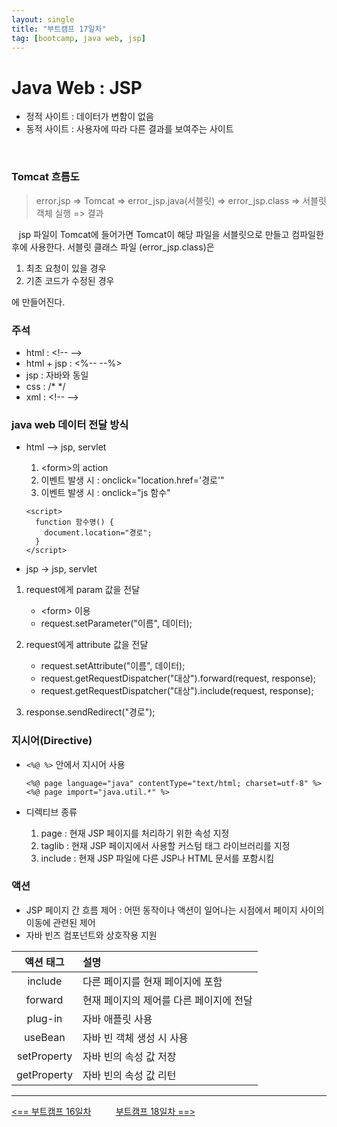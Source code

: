 ```yaml
---
layout: single
title: "부트캠프 17일차"
tag: [bootcamp, java web, jsp]
---
```


# Java Web : JSP

- 정적 사이트 : 데이터가 변함이 없음
- 동적 사이트 : 사용자에 따라 다른 결과를 보여주는 사이트

<br>

### Tomcat 흐름도

> error.jsp => Tomcat => error_jsp.java(서블릿) => error_jsp.class => 서블릿 객체 실행 => 결과

&nbsp;&nbsp; jsp 파일이 Tomcat에 들어가면 Tomcat이 해당 파일을 서블릿으로 만들고 컴파일한 후에 사용한다.
서블릿 클래스 파일 (error_jsp.class)은

1. 최초 요청이 있을 경우
2. 기존 코드가 수정된 경우

에 만들어진다.

### 주석

- html : \<!-- -->
- html + jsp : <%-- --%>
- jsp : 자바와 동일
- css : /* */
- xml : \<!-- -->

### java web 데이터 전달 방식

- html --> jsp, servlet

  1. \<form>의 action
  2. 이벤트 발생 시 : onclick="location.href='경로'"
  3. 이벤트 발생 시 : onclick="js 함수"

  ```
  <script>
    function 함수명() {
      document.location="경로";
    }
  </script>
  ```

- jsp -> jsp, servlet

1. request에게 param 값을 전달
   - \<form> 이용
   - request.setParameter("이름", 데이터);

2. request에게 attribute 값을 전달
   - request.setAttribute("이름", 데이터);
   - request.getRequestDispatcher("대상").forward(request, response);
   - request.getRequestDispatcher("대상").include(request, response);

3. response.sendRedirect("경로");

### 지시어(Directive)

- `<%@ %>` 안에서 지시어 사용

  ```
  <%@ page language="java" contentType="text/html; charset=utf-8" %>
  <%@ page import="java.util.*" %>
  ```

- 디렉티브 종류
  1. page : 현재 JSP 페이지를 처리하기 위한 속성 지정
  2. taglib : 현재 JSP 페이지에서 사용할 커스텀 태그 라이브러리를 지정
  3. include : 현재 JSP 파일에 다른 JSP나 HTML 문서를 포함시킴

### 액션

- JSP 페이지 간 흐름 제어 : 어떤 동작이나 액션이 일어나는 시점에서 페이지 사이의 이동에 관련된 제어
- 자바 빈즈 컴포넌트와 상호작용 지원

|    액션 태그    | 설명                     |
|:-----------:|:-----------------------|
|   include   | 다른 페이지를 현재 페이지에 포함     |
|   forward   | 현재 페이지의 제어를 다른 페이지에 전달 |
|   plug-in   | 자바 애플릿 사용              |
|   useBean   | 자바 빈 객체 생성 시 사용        |
| setProperty | 자바 빈의 속성 값 저장          |
| getProperty | 자바 빈의 속성 값 리턴          |

---
[<== 부트캠프 16일차](/bootcamp-day16) &nbsp;&nbsp;&nbsp;&nbsp;&nbsp;&nbsp;&nbsp;&nbsp; [부트캠프 18일차 ==>](/bootcamp-day18)